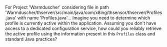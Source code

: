 For Project 'Warmduscher' considering file in path 'Warmduscher/thserver/src/main/java/com/x8ing/thsensor/thserver/Profiles.java' with name 'Profiles.java'... 
Imagine you need to determine which profile is currently active within the application. Assuming you don't have access to a dedicated configuration service, how could you reliably retrieve the active profile using the information present in this `Profiles` class and standard Java practices?